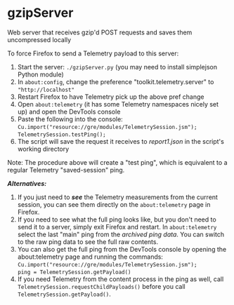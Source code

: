 # gzipServer
Web server that receives gzip'd POST requests and saves them uncompressed locally

To force Firefox to send a Telemetry payload to this server:

1. Start the server: `./gzipServer.py` (you may need to install simplejson Python module)
1. In `about:config`, change the preference "toolkit.telemetry.server" to `"http://localhost"`
1. Restart Firefox to have Telemetry pick up the above pref change
1. Open `about:telemetry` (it has some Telemetry namespaces nicely set up) and open the DevTools console
1. Paste the following into the console:  
   `Cu.import("resource://gre/modules/TelemetrySession.jsm");`  
   `TelemetrySession.testPing();`
1. The script will save the request it receives to *report1.json* in the script's working directory

Note: The procedure above will create a "test ping", which is equivalent to a regular Telemetry "saved-session" ping.

***Alternatives:***

1. If you just need to ***see*** the Telemetry measurements from the current session, you can see them directly on the `about:telemetry` page in Firefox.
1. If you need to see what the full ping looks like, but you don't need to send it to a server, simply exit Firefox and restart. In `about:telemetry` select the last "main" ping from the *archived ping data*. You can switch to the raw ping data to see the full raw contents.
1. You can also get the full ping from the DevTools console by opening the about:telemetry page and running the commands:  
   `Cu.import("resource://gre/modules/TelemetrySession.jsm");`  
  `ping = TelemetrySession.getPayload()`
1. If you need Telemetry from the content process in the ping as well, call `TelemetrySession.requestChildPayloads()` before you call `TelemetrySession.getPayload()`. 

